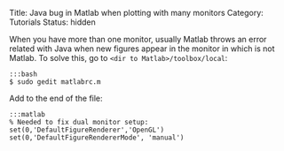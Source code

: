 Title: Java bug in Matlab when plotting with many monitors
Category: Tutorials
Status: hidden

When you have more than one monitor, usually Matlab throws an error related with Java when new figures appear in the monitor in which is not Matlab. To solve this, go to `<dir to Matlab>/toolbox/local`:

    :::bash
    $ sudo gedit matlabrc.m

Add to the end of the file:

	:::matlab
    % Needed to fix dual monitor setup:
    set(0,'DefaultFigureRenderer','OpenGL')
    set(0,'DefaultFigureRendererMode', 'manual')